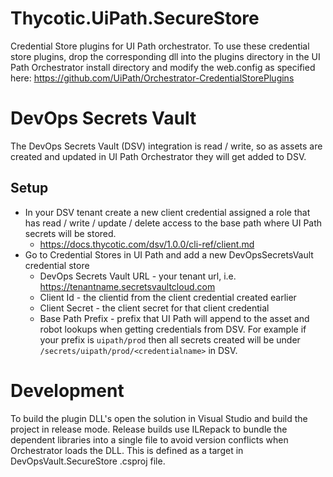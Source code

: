 # Thycotic.UiPath.SecureStore
Credential Store plugins for UI Path orchestrator.  To use these credential store plugins, drop the corresponding dll into the plugins directory in the UI Path Orchestrator install directory and modify the web.config as specified here: https://github.com/UiPath/Orchestrator-CredentialStorePlugins


# DevOps Secrets Vault
The DevOps Secrets Vault (DSV) integration is read / write, so as assets are created and updated in UI Path Orchestrator they will get added to DSV.

## Setup
* In your DSV tenant create a new client credential assigned a role that has read / write / update / delete access to the base path where UI Path secrets will be stored.
  * https://docs.thycotic.com/dsv/1.0.0/cli-ref/client.md
* Go to Credential Stores in UI Path and add a new DevOpsSecretsVault credential store
  * DevOps Secrets Vault URL - your tenant url, i.e. https://tenantname.secretsvaultcloud.com
  * Client Id - the clientid from the client credential created earlier
  * Client Secret - the client secret for that client credential
  * Base Path Prefix - prefix that UI Path will append to the asset and robot lookups when getting credentials from DSV. For example if your prefix is `uipath/prod` then all secrets created will be under `/secrets/uipath/prod/<credentialname>` in DSV.


# Development
To build the plugin DLL's open the solution in Visual Studio and build the project in release mode. Release builds use ILRepack to bundle the dependent libraries into a single file to avoid version conflicts when Orchestrator loads the DLL. This is defined as a target in DevOpsVault.SecureStore .csproj file.
